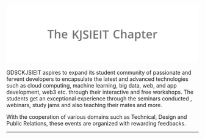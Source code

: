 ![Logo](assets/logo.gif)

GDSCKJSIEIT aspires to expand its student community of passionate and fervent developers to encapsulate the latest and advanced technologies such as cloud computing, machine learning, big data, web, and app development, web3 etc. through their interactive and free workshops. The students get an exceptional experience through the seminars conducted , webinars, study jams and also teaching their mates and more. 

With the cooperation of various domains such as Technical, Design and Public Relations, these events are organized with rewarding feedbacks.

<hr>
